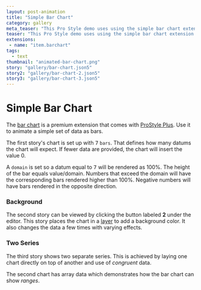 ```yaml
---
layout: post-animation
title: "Simple Bar Chart"
category: gallery
meta_teaser: "This Pro Style demo uses using the simple bar chart extension."
teaser: "This Pro Style demo uses using the simple bar chart extension."
extensions:
 - name: "item.barchart"
tags: 
  - text
thumbnail: "animated-bar-chart.png"
story: "gallery/bar-chart.json5"
story2: "gallery/bar-chart-2.json5"
story3: "gallery/bar-chart-3.json5"
---
```

# Simple Bar Chart

The [bar chart](/models/#&middot;-bar-chart) is a premium extension that comes with [ProStyle Plus](/plus/). Use it to animate a simple set of data as bars.

The first story's chart is set up with <samp class="number">7</samp> <code>bars</code>. That defines how many datums the chart will expect.  If fewer data are provided, the chart will insert the value 0.

A <code>domain</code> is set so a datum equal to <samp class="number">7</samp> will be rendered as 100%. The height of the bar equals value/domain.  Numbers that exceed the domain will have the corresponding bars rendered higher than 100%. Negative numbers will have bars rendered in the opposite direction.   


### Background

The second story can be viewed by clicking the button labeled __2__ under the editor.  This story places the chart in a [layer](/models/#&middot;-layer-item) to add a background color.  It also changes the data a few times with varying effects. 


### Two Series

The third story shows two separate series.  This is achieved by laying one chart directly on top of another and use of _congruent_ data.

The second chart has array data which demonstrates how the bar chart can show _ranges_. 

